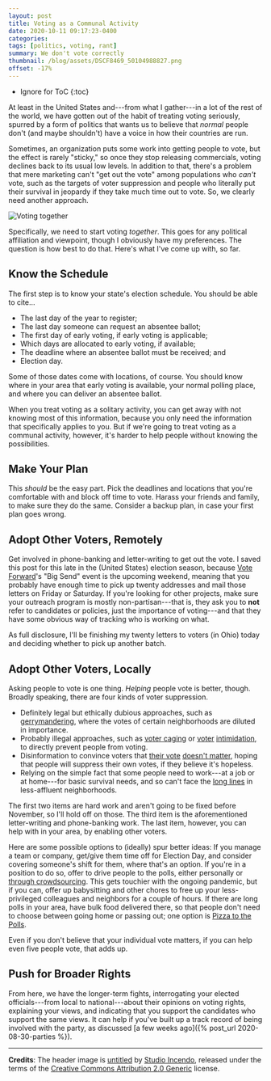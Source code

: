 ```yaml
---
layout: post
title: Voting as a Communal Activity
date: 2020-10-11 09:17:23-0400
categories:
tags: [politics, voting, rant]
summary: We don't vote correctly
thumbnail: /blog/assets/DSCF8469_50104988827.png
offset: -17%
---
```


* Ignore for ToC
{:toc}

At least in the United States and---from what I gather---in a lot of the rest of the world, we have gotten out of the habit of treating voting seriously, spurred by a form of politics that wants us to believe that *normal* people don't (and maybe shouldn't) have a voice in how their countries are run.

Sometimes, an organization puts some work into getting people to vote, but the effect is rarely "sticky," so once they stop releasing commercials, voting declines back to its usual low levels.  In addition to that, there's a problem that mere marketing can't "get out the vote" among populations who *can't* vote, such as the targets of voter suppression and people who literally put their survival in jeopardy if they take much time out to vote.  So, we clearly need another approach.

![Voting together](/blog/assets/DSCF8469_50104988827.png "Voting together")

Specifically, we need to start voting *together*.  This goes for any political affiliation and viewpoint, though I obviously have my preferences.  The question is how best to do that.  Here's what I've come up with, so far.

## Know the Schedule

The first step is to know your state's election schedule.  You should be able to cite...

 * The last day of the year to register;
 * The last day someone can request an absentee ballot;
 * The first day of early voting, if early voting is applicable;
 * Which days are allocated to early voting, if available;
 * The deadline where an absentee ballot must be received; and
 * Election day.

Some of those dates come with locations, of course.  You should know where in your area that early voting is available, your normal polling place, and where you can deliver an absentee ballot.

When you treat voting as a solitary activity, you can get away with not knowing most of this information, because you only need the information that specifically applies to you.  But if we're going to treat voting as a communal activity, however, it's harder to help people without knowing the possibilities.

## Make Your Plan

This *should* be the easy part.  Pick the deadlines and locations that you're comfortable with and block off time to vote.  Harass your friends and family, to make sure they do the same.  Consider a backup plan, in case your first plan goes wrong.

## Adopt Other Voters, Remotely

Get involved in phone-banking and letter-writing to get out the vote.  I saved this post for this late in the (United States) election season, because [Vote Forward](https://votefwd.org/)'s "Big Send" event is the upcoming weekend, meaning that you probably have enough time to pick up twenty addresses and mail those letters on Friday or Saturday.  If you're looking for other projects, make sure your outreach program is mostly non-partisan---that is, they ask you to **not** refer to candidates or policies, just the importance of voting---and that they have some obvious way of tracking who is working on what.

As full disclosure, I'll be finishing my twenty letters to voters (in Ohio) today and deciding whether to pick up another batch.

## Adopt Other Voters, Locally

Asking people to vote is one thing.  *Helping* people vote is better, though.  Broadly speaking, there are four kinds of voter suppression.

 * Definitely legal but ethically dubious approaches, such as [gerrymandering](https://en.wikipedia.org/wiki/Gerrymandering), where the votes of certain neighborhoods are diluted in importance.
 * Probably illegal approaches, such as [voter caging](https://en.wikipedia.org/wiki/Voter_caging) or [voter](https://en.wikipedia.org/wiki/Electoral_fraud#5) [intimidation](https://www.commondreams.org/news/2020/10/09/threat-fair-election-experts-warn-danger-posed-armed-pro-trump-poll-watchers), to directly prevent people from voting.
 * Disinformation to convince voters that [their vote](https://www.commondreams.org/news/2020/09/28/effort-cultivate-hopelessness-trump-2016-campaign-used-facebook-deterrence-operation) [doesn't matter](https://www.commondreams.org/news/2020/10/09/maybe-we-should-be-rebuke-and-ridicule-after-mike-lee-says-we-are-not-democracy), hoping that people will suppress their own votes, if they believe it's hopeless.
 * Relying on the simple fact that some people need to work---at a job or at home---for basic survival needs, and so can't face the [long lines](https://www.commondreams.org/news/2020/03/04/absolutely-unconscionable-hourslong-lines-vote-texas-super-tuesday-point-bigger) in less-affluent neighborhoods.

The first two items are hard work and aren't going to be fixed before November, so I'll hold off on those.  The third item is the aforementioned letter-writing and phone-banking work.  The last item, however, you can help with in your area, by enabling other voters.

Here are some possible options to (ideally) spur better ideas:  If you manage a team or company, get/give them time off for Election Day, and consider covering someone's shift for them, where that's an option.  If you're in a position to do so, offer to drive people to the polls, either personally or [through crowdsourcing](http://carpoolvote.com/).  This gets touchier with the ongoing pandemic, but if you can, offer up babysitting and other chores to free up your less-privileged colleagues and neighbors for a couple of hours.  If there are long polls in your area, have bulk food delivered there, so that people don't need to choose between going home or passing out; one option is [Pizza to the Polls](https://polls.pizza/).

Even if you don't believe that your individual vote matters, if you can help even five people vote, that adds up.

## Push for Broader Rights

From here, we have the longer-term fights, interrogating your elected officials---from local to national---about their opinions on voting rights, explaining your views, and indicating that you support the candidates who support the same views.  It can help if you've built up a track record of being involved with the party, as discussed [a few weeks ago]({% post_url 2020-08-30-parties %}).

* * *

**Credits**:  The header image is [untitled](https://www.flickr.com/photos/studiokanu/50104988827/) by [Studio Incendo](https://www.flickr.com/people/29418416@N08), released under the terms of the [Creative Commons Attribution 2.0 Generic](https://creativecommons.org/licenses/by/2.0/) license.
